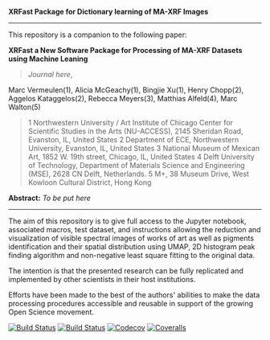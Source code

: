 **XRFast Package for Dictionary learning of MA-XRF Images** <br>

***

This repository is a companion to the following paper:

**XRFast a New Software Package for Processing of MA-XRF Datasets using Machine Leaning** 
> *Journal here*,  <br>

Marc Vermeulen(1), 
Alicia McGeachy(1), 
Bingjie Xu(1), 
Henry Chopp(2),
Aggelos Kataggelos(2), 
Rebecca Meyers(3), 
Matthias Alfeld(4), 
Marc Walton(5)<br>


>1 Northwestern University / Art Institute of Chicago Center for Scientific Studies in the Arts (NU-ACCESS), 2145 Sheridan Road, Evanston, IL, United States
>2 Department of ECE, Northwestern University, Evanston, IL, United States
>3 National Museum of Mexican Art, 1852 W. 19th street, Chicago, IL, United States
>4 Delft University of Technology, Department of Materials Science and Engineering (MSE), 2628 CN Delft, Netherlands.
>5 M+, 38 Museum Drive, West Kowloon Cultural District, Hong Kong


**Abstract:** *To be put here*

***

The aim of this repository is to give full access to the Jupyter notebook, associated macros, test dataset, and instructions allowing the reduction and visualization of visible spectral images of works of art as well as pigments identification and their spatial distribution using UMAP, 2D histogram peak finding algorithm and non-negative least square fitting to the original data. 

The intention is that the presented research can be fully replicated and implemented by other scientists in their host institutions. 

Efforts have been made to the best of the authors' abilities to make the data processing procedures accessible and reusable in support of the growing Open Science movement. 


[![Build Status](https://travis-ci.com/NU-ACCESS/XRFast2.jl.svg?branch=master)](https://travis-ci.com/NU-ACCESS/XRFast2.jl)
[![Build Status](https://ci.appveyor.com/api/projects/status/github/NU-ACCESS/XRFast2.jl?svg=true)](https://ci.appveyor.com/project/NU-ACCESS/XRFast2-jl)
[![Codecov](https://codecov.io/gh/NU-ACCESS/XRFast2.jl/branch/master/graph/badge.svg)](https://codecov.io/gh/NU-ACCESS/XRFast2.jl)
[![Coveralls](https://coveralls.io/repos/github/NU-ACCESS/XRFast2.jl/badge.svg?branch=master)](https://coveralls.io/github/NU-ACCESS/XRFast2.jl?branch=master)
